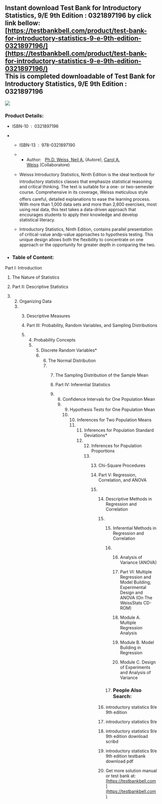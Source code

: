 Instant download **Test Bank for Introductory Statistics, 9/E 9th Edition : 0321897196** by click link bellow:  
[https://testbankbell.com/product/test-bank-for-introductory-statistics-9-e-9th-edition-0321897196/](https://testbankbell.com/product/test-bank-for-introductory-statistics-9-e-9th-edition-0321897196/)  
This is completed downloadable of Test Bank for Introductory Statistics, 9/E 9th Edition : 0321897196
-----------------------------------------------------------------------------------------------------


![](https://testbankbell.com/wp-content/uploads/2023/05/03218971961-500x500-1-300x300.jpg)
### Product Details:


* ISBN-10 ‏ : ‎ 0321897196
* * ISBN-13 ‏ : ‎ 978-0321897190
  * * Author:   [Ph.D. Weiss, Neil A.](https://www.amazon.it/s/ref=dp_byline_sr_book_1?ie=UTF8&field-author=Ph.D.+Weiss%2C+Neil+A.&search-alias=stripbooks) (Autore), [Carol A. Weiss](https://www.amazon.it/s/ref=dp_byline_sr_book_2?ie=UTF8&field-author=Carol+A.+Weiss&search-alias=stripbooks) (Collaboratore)
   
  * Weisss Introductory Statistics, Ninth Edition is the ideal textbook for introductory statistics classes that emphasize statistical reasoning and critical thinking. The text is suitable for a one- or two-semester course. Comprehensive in its coverage, Weisss meticulous style offers careful, detailed explanations to ease the learning process. With more than 1,000 data sets and more than 2,600 exercises, most using real data, this text takes a data-driven approach that encourages students to apply their knowledge and develop statistical literacy.
 
  * Introductory Statistics, Ninth Edition, contains parallel presentation of critical-value andp-value approaches to hypothesis testing. This unique design allows both the flexibility to concentrate on one approach or the opportunity for greater depth in comparing the two.
 
* ### Table of Content:

Part I: Introduction
1. The Nature of Statistics

2. Part II: Descriptive Statistics
3. 2. Organizing Data
   3. 3. Descriptive Measures
     
      4. Part III: Probability, Random Variables, and Sampling Distributions
      5. 4. Probability Concepts
         5. 5. Discrete Random Variables\*
            6. 6. The Normal Distribution
               7. 7. The Sampling Distribution of the Sample Mean
                 
                  8. Part IV: Inferential Statistics
                  9. 8. Confidence Intervals for One Population Mean
                     9. 9. Hypothesis Tests for One Population Mean
                        10. 10. Inferences for Two Population Means
                            11. 11. Inferences for Population Standard Deviations\*
                                12. 12. Inferences for Population Proportions
                                    13. 13. Chi-Square Procedures
                                       
                                        14. Part V: Regression, Correlation, and ANOVA
                                        15. 14. Descriptive Methods in Regression and Correlation
                                            15. 15. Inferential Methods in Regression and Correlation
                                                16. 16. Analysis of Variance (ANOVA)
                                                   
                                                    17. Part VI: Multiple Regression and Model Building; Experimental Design and ANOVA (On The WeissStats CD-ROM)
                                                    18. Module A. Multiple Regression Analysis
                                                    19. Module B. Model Building in Regression
                                                    20. Module C. Design of Experiments and Analysis of Variance
                                                   
                                                17. ### People Also Search:
                                               
                                            16. introductory statistics 9/e 9th edition
                                           
                                            17. introductory statistics 9/e
                                           
                                            18. introductory statistics 9/e 9th edition download scribd
                                           
                                            19. introductory statistics 9/e 9th edition testbank download pdf
                                            20.  Get more solution manual or test bank at: [https://testbankbell.com](https://testbankbell.com)
